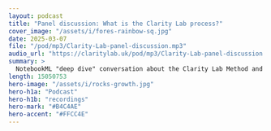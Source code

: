 ```yaml
---
layout: podcast
title: "Panel discussion: What is the Clarity Lab process?"
cover_image: "/assets/i/fores-rainbow-sq.jpg"
date: 2025-03-07
file: "/pod/mp3/Clarity-Lab-panel-discussion.mp3"
audio_url: "https://claritylab.uk/pod/mp3/Clarity-Lab-panel-discussion.mp3"
summary: >
  NotebookML "deep dive" conversation about the Clarity Lab Method and how it builds on existing design thinking and change frameworks. They explain it so much better than we can! Well worth a listen as they drill super-deep into all the key issues around problem-space hacking.
length: 15050753
hero-image: "/assets/i/rocks-growth.jpg"
hero-h1a: "Podcast"
hero-h1b: "recordings"
hero-mark: "#B4C4AE"
hero-accent: "#FFCC4E"
---
```

